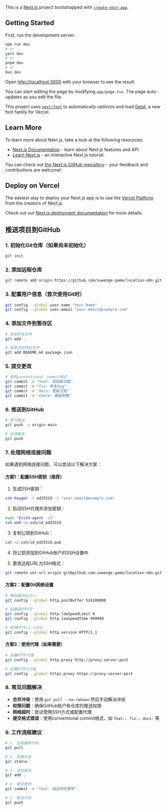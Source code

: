 This is a [Next.js](https://nextjs.org) project bootstrapped with [`create-next-app`](https://nextjs.org/docs/app/api-reference/cli/create-next-app).

## Getting Started

First, run the development server:

```bash
npm run dev
# or
yarn dev
# or
pnpm dev
# or
bun dev
```

Open [http://localhost:3000](http://localhost:3000) with your browser to see the result.

You can start editing the page by modifying `app/page.tsx`. The page auto-updates as you edit the file.

This project uses [`next/font`](https://nextjs.org/docs/app/building-your-application/optimizing/fonts) to automatically optimize and load [Geist](https://vercel.com/font), a new font family for Vercel.

## Learn More

To learn more about Next.js, take a look at the following resources:

- [Next.js Documentation](https://nextjs.org/docs) - learn about Next.js features and API.
- [Learn Next.js](https://nextjs.org/learn) - an interactive Next.js tutorial.

You can check out [the Next.js GitHub repository](https://github.com/vercel/next.js) - your feedback and contributions are welcome!

## Deploy on Vercel

The easiest way to deploy your Next.js app is to use the [Vercel Platform](https://vercel.com/new?utm_medium=default-template&filter=next.js&utm_source=create-next-app&utm_campaign=create-next-app-readme) from the creators of Next.js.

Check out our [Next.js deployment documentation](https://nextjs.org/docs/app/building-your-application/deploying) for more details.

## 推送项目到GitHub

### 1. 初始化Git仓库（如果尚未初始化）

```bash
git init
```

### 2. 添加远程仓库

```bash
git remote add origin https://github.com/suwenge-game/location-n8n.git
```

### 3. 配置用户信息（首次使用Git时）

```bash
git config --global user.name "Your Name"
git config --global user.email "your.email@example.com"
```

### 4. 添加文件到暂存区

```bash
# 添加所有文件
git add .

# 或者添加特定文件
git add README.md package.json
```

### 5. 提交更改

```bash
# 使用conventional commit格式
git commit -m "feat: 添加新功能"
git commit -m "fix: 修复bug"
git commit -m "docs: 更新文档"
git commit -m "chore: 更新依赖"
```

### 6. 推送到GitHub

```bash
# 首次推送
git push -u origin main

# 后续推送
git push
```

### 7. 处理网络连接问题

如果遇到网络连接问题，可以尝试以下解决方案：

#### 方案1：配置SSH密钥（推荐）

1. 生成SSH密钥：

```bash
ssh-keygen -t ed25519 -C "your_email@example.com"
```

2. 启动SSH代理并添加密钥：

```bash
eval "$(ssh-agent -s)"
ssh-add ~/.ssh/id_ed25519
```

3. 复制公钥到GitHub：

```bash
cat ~/.ssh/id_ed25519.pub
```

4. 将公钥添加到GitHub账户的SSH设置中

5. 更改远程URL为SSH格式：

```bash
git remote set-url origin git@github.com:suwenge-game/location-n8n.git
```

#### 方案2：配置Git网络设置

```bash
# 增加缓冲区大小
git config --global http.postBuffer 524288000

# 设置超时时间
git config --global http.lowSpeedLimit 0
git config --global http.lowSpeedTime 999999

# 使用HTTP/1.1协议
git config --global http.version HTTP/1.1
```

#### 方案3：使用代理（如果需要）

```bash
# 设置HTTP代理
git config --global http.proxy http://proxy-server:port

# 设置HTTPS代理
git config --global https.proxy https://proxy-server:port
```

### 8. 常见问题解决

- **合并冲突**：使用 `git pull --no-rebase` 然后手动解决冲突
- **权限问题**：确保GitHub账户有仓库的推送权限
- **网络超时**：尝试使用SSH方式或配置代理
- **提交格式错误**：使用conventional commit格式，如 `feat:`、`fix:`、`docs:` 等

### 9. 工作流程建议

```bash
# 1. 拉取最新代码
git pull

# 2. 查看状态
git status

# 3. 添加更改
git add .

# 4. 提交更改
git commit -m "feat: 描述你的更改"

# 5. 推送代码
git push
```
